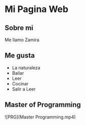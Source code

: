 # Mi Pagina Web 

## Sobre mi

Me llamo Zamira

## Me gusta
- La naturaleza
- Bailar
- Leer
- Cocinar
- Salir a Leer

## Master of Programming 
![PRG](Master Programming.mp4)
